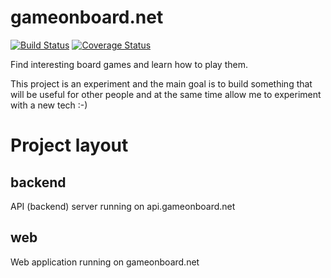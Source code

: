 # gameonboard.net

[![Build Status](https://travis-ci.org/lwiecek/boardgames.svg?branch=master)](https://travis-ci.org/lwiecek/boardgames) [![Coverage Status](https://coveralls.io/repos/github/lwiecek/boardgames/badge.svg?branch=)](https://coveralls.io/github/lwiecek/boardgames?branch=)

Find interesting board games and learn how to play them.

This project is an experiment and the main goal is to build something that will be useful for other people and at the same time allow me to experiment with a new tech :-)

# Project layout

## backend

API (backend) server running on api.gameonboard.net

## web

Web application running on gameonboard.net
